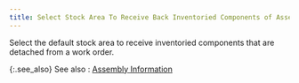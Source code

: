 ```yaml
---
title: Select Stock Area To Receive Back Inventoried Components of Assembly Previously Issued On a Work Order
---
```



Select the default stock area  to receive inventoried components that are detached from a work order.


{:.see_also}
See also
: [Assembly  Information](JavaScript:RelatedTopics1.Click())<!--Metadata type="DesignerControl" startspan
<object CLASSID="clsid:ADB880A6-D8FF-11CF-9377-00AA003B7A11"
	ID=RelatedTopics1
	TYPE="application/x-oleobject">
</object>-->

<object classid="clsid:ADB880A6-D8FF-11CF-9377-00AA003B7A11" id="RelatedTopics1" type="application/x-oleobject"> 
 <param name="Command" value="Related Topics">
<param name="Window" value="second">
<param name="Item1" value="Assembly Information;{{site.sc_chm}}/misc/stock_transfer_information_assembly.html">
</object><!--Metadata type="DesignerControl" endspan-->
